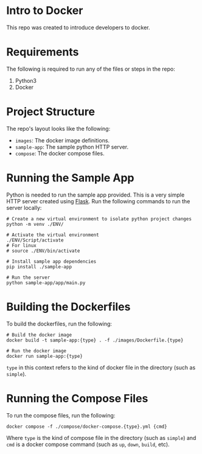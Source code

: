 # Intro to Docker

This repo was created to introduce developers to docker.

# Requirements

The following is required to run any of the files or steps in the repo:

1. Python3
2. Docker

# Project Structure

The repo's layout looks like the following:

- `images`: The docker image definitions.
- `sample-app`: The sample python HTTP server.
- `compose`: The docker compose files.

# Running the Sample App

Python is needed to run the sample app provided.  This is a very simple HTTP server created using [Flask](https://flask.palletsprojects.com/).  Run the following commands to run the server locally:

```cmdline
# Create a new virtual environment to isolate python project changes
python -m venv ./ENV/

# Activate the virtual environment
./ENV/Script/activate
# For linux
# source ./ENV/bin/activate

# Install sample app dependencies
pip install ./sample-app

# Run the server
python sample-app/app/main.py
```

# Building the Dockerfiles

To build the dockerfiles, run the following:

```cmdline
# Build the docker image
docker build -t sample-app:{type} . -f ./images/Dockerfile.{type}

# Run the docker image
docker run sample-app:{type}
```

`type` in this context refers to the kind of docker file in the directory (such as `simple`).

# Running the Compose Files

To run the compose files, run the following:

```cmdline
docker compose -f ./compose/docker-compose.{type}.yml {cmd}
```

Where `type` is the kind of compose file in the directory (such as `simple`) and `cmd` is a docker compose command (such as `up`, `down`, `build`, etc).
